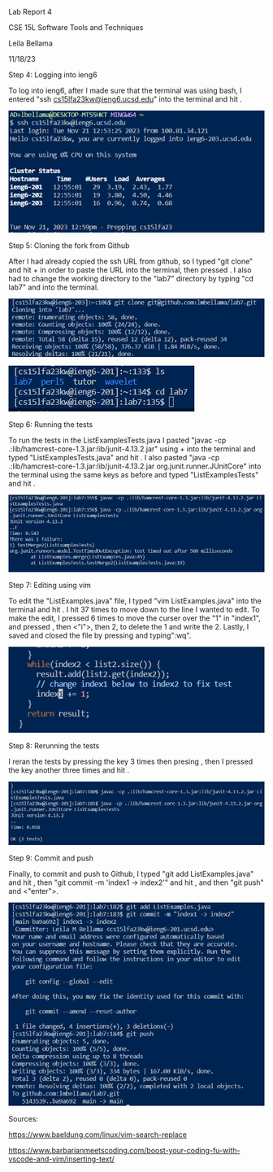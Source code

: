 Lab Report 4

CSE 15L Software Tools and Techniques

Leila Bellama

11/18/23


Step 4: Logging into ieng6

To log into ieng6, after I made sure that the terminal was using bash, I entered "ssh cs15lfa23kw@ieng6.ucsd.edu" into the terminal and hit <enter>.

![Image](step4.PNG)

Step 5: Cloning the fork from Github

After I had already copied the ssh URL from github, so I typed "git clone" and hit <Ctrl> + <v> in order to paste the URL into the terminal, then pressed <enter>. I also had to change the working directory to the "lab7" directory by typing "cd lab7" and <enter> into the terminal.

![Image](step5.PNG)

![Image](step5.1.PNG)

Step 6: Running the tests

To run the tests in the ListExamplesTests.java I pasted "javac -cp .:lib/hamcrest-core-1.3.jar:lib/junit-4.13.2.jar" using <ctrl> + <v> into the terminal and typed "ListExamplesTests.java" and hit <enter>. I also pasted "java -cp .:lib/hamcrest-core-1.3.jar:lib/junit-4.13.2.jar org.junit.runner.JUnitCore" into the terminal using the same keys as before and typed "ListExamplesTests" and hit <enter>.

![Image](tests1.PNG)

Step 7: Editing using vim

To edit the "ListExamples.java" file, I typed "vim ListExamples.java" into the terminal and hit <enter>. I hit <j> 37 times to move down to the line I wanted to edit. To make the edit, I pressed <h> 6 times to move the curser over the "1" in "index1", and pressed <x>, then <"i">, then 2, to delete the 1 and write the 2. Lastly, I saved and closed the file by pressing <esc> and typing":wq".

![Image](step7.PNG)

Step 8: Rerunning the tests

I reran the tests by pressing the <up> key 3 times then presing <enter>, then I pressed the <up> key another three times and hit <enter>.

![Image](tests2.PNG)

Step 9: Commit and push

Finally, to commit and push to Github, I typed "git add ListExamples.java" and hit <enter>, then "git commit -m 'index1 -> index2'" and hit <enter>, and then "git push" and <"enter">.

![Image](step8.PNG)

Sources:

https://www.baeldung.com/linux/vim-search-replace

https://www.barbarianmeetscoding.com/boost-your-coding-fu-with-vscode-and-vim/inserting-text/
